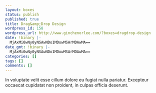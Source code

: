 ```yaml
---
layout: boxes
status: publish
published: true
title: Drag&amp;Drop Design
wordpress_id: 158
wordpress_url: http://www.ginchenorlee.com/?boxes=dragdrop-design
date: !binary |-
  MjAxMi0wNy0yNSAwNDo1MDowMSArMDAwMA==
date_gmt: !binary |-
  MjAxMi0wNy0yNSAwNDo1MDowMSArMDAwMA==
categories: []
tags: []
comments: []
---
```

<p>In voluptate velit esse cillum dolore eu fugiat nulla pariatur. Excepteur occaecat cupidatat non proident, in culpas officia deserunt.</p>
